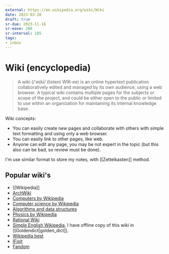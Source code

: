```yaml
---
external: https://en.wikipedia.org/wiki/Wiki
date: 2023-03-28
draft: true
sr-due: 2023-11-18
sr-ease: 288
sr-interval: 185
tags:
- inbox
---
```


# Wiki (encyclopedia)

> A wiki (/ˈwɪki/ (listen) WIK-ee) is an online hypertext publication
> collaboratively edited and managed by its own audience, using a web browser. A
> typical wiki contains multiple pages for the subjects or scope of the project,
> and could be either open to the public or limited to use within an
> organization for maintaining its internal knowledge base.

Wiki concepts:

- You can easily create new pages and collaborate with others with simple text
  formatting and using only a web browser.
- You can easily link to other pages, like web.
- Anyone can edit any page, you may be not expert in the topic (but this also
  can be bad, so review must be done).

I'm use similar format to store my notes, with [[Zettelkasten]] method.

## Popular wiki's

- [[Wikipedia]]
- [ArchWiki](https://wiki.archlinux.org/)
- [Computers by Wikipedia](https://en.wikipedia.org/wiki/Category:Computers)
- [Computer science by Wikipedia](https://en.wikipedia.org/wiki/Category:Computer_science)
- [Algorithms and data structures](https://en.wikipedia.org/wiki/Category:Algorithms_and_data_structures)
- [Physics by Wikipedia](https://en.wikipedia.org/wiki/Category:Physics)
- [Rational Wiki](https://rationalwiki.org/wiki/Main_Page)
- [Simple English Wikipedia](https://simple.wikipedia.org/wiki/Main_Page), I
  have offline copy of this wiki in [[Goldendict|golden_dict]].
- [Wikipedia best](https://en.wikipedia.org/wiki/Wikipedia:Best_articles)
- [IFixit](https://www.ifixit.com/)
- [Fandom](https://www.fandom.com/)
